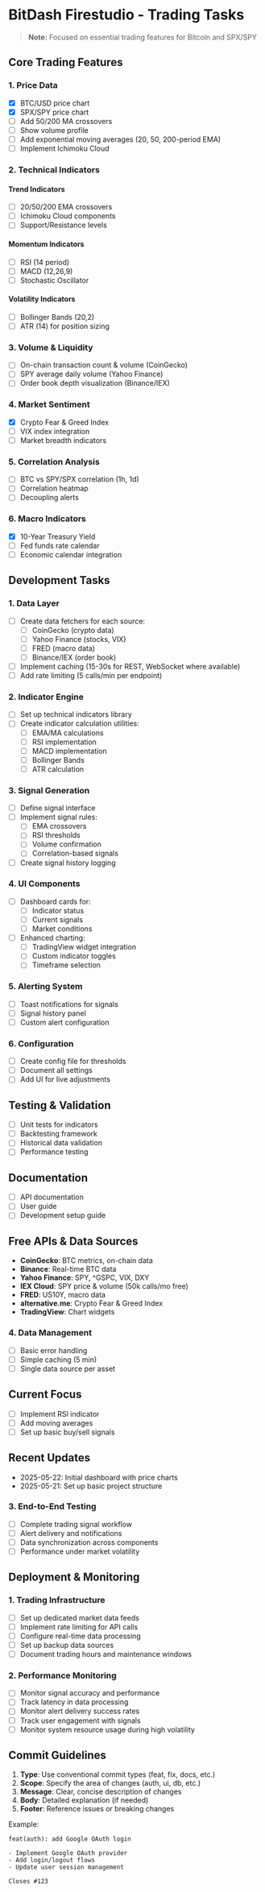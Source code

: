 # BitDash Firestudio - Trading Tasks

> **Note:** Focused on essential trading features for Bitcoin and SPX/SPY

## Core Trading Features

### 1. Price Data
- [x] BTC/USD price chart
- [x] SPX/SPY price chart
- [ ] Add 50/200 MA crossovers
- [ ] Show volume profile
- [ ] Add exponential moving averages (20, 50, 200-period EMA)
- [ ] Implement Ichimoku Cloud

### 2. Technical Indicators
#### Trend Indicators
- [ ] 20/50/200 EMA crossovers
- [ ] Ichimoku Cloud components
- [ ] Support/Resistance levels

#### Momentum Indicators
- [ ] RSI (14 period)
- [ ] MACD (12,26,9)
- [ ] Stochastic Oscillator

#### Volatility Indicators
- [ ] Bollinger Bands (20,2)
- [ ] ATR (14) for position sizing

### 3. Volume & Liquidity
- [ ] On-chain transaction count & volume (CoinGecko)
- [ ] SPY average daily volume (Yahoo Finance)
- [ ] Order book depth visualization (Binance/IEX)

### 4. Market Sentiment
- [x] Crypto Fear & Greed Index
- [ ] VIX index integration
- [ ] Market breadth indicators

### 5. Correlation Analysis
- [ ] BTC vs SPY/SPX correlation (1h, 1d)
- [ ] Correlation heatmap
- [ ] Decoupling alerts

### 6. Macro Indicators
- [x] 10-Year Treasury Yield
- [ ] Fed funds rate calendar
- [ ] Economic calendar integration

## Development Tasks

### 1. Data Layer
- [ ] Create data fetchers for each source:
  - [ ] CoinGecko (crypto data)
  - [ ] Yahoo Finance (stocks, VIX)
  - [ ] FRED (macro data)
  - [ ] Binance/IEX (order book)
- [ ] Implement caching (15-30s for REST, WebSocket where available)
- [ ] Add rate limiting (5 calls/min per endpoint)

### 2. Indicator Engine
- [ ] Set up technical indicators library
- [ ] Create indicator calculation utilities:
  - [ ] EMA/MA calculations
  - [ ] RSI implementation
  - [ ] MACD implementation
  - [ ] Bollinger Bands
  - [ ] ATR calculation

### 3. Signal Generation
- [ ] Define signal interface
- [ ] Implement signal rules:
  - [ ] EMA crossovers
  - [ ] RSI thresholds
  - [ ] Volume confirmation
  - [ ] Correlation-based signals
- [ ] Create signal history logging

### 4. UI Components
- [ ] Dashboard cards for:
  - [ ] Indicator status
  - [ ] Current signals
  - [ ] Market conditions
- [ ] Enhanced charting:
  - [ ] TradingView widget integration
  - [ ] Custom indicator toggles
  - [ ] Timeframe selection

### 5. Alerting System
- [ ] Toast notifications for signals
- [ ] Signal history panel
- [ ] Custom alert configuration

### 6. Configuration
- [ ] Create config file for thresholds
- [ ] Document all settings
- [ ] Add UI for live adjustments

## Testing & Validation
- [ ] Unit tests for indicators
- [ ] Backtesting framework
- [ ] Historical data validation
- [ ] Performance testing

## Documentation
- [ ] API documentation
- [ ] User guide
- [ ] Development setup guide

## Free APIs & Data Sources
- **CoinGecko**: BTC metrics, on-chain data
- **Binance**: Real-time BTC data
- **Yahoo Finance**: SPY, ^GSPC, VIX, DXY
- **IEX Cloud**: SPY price & volume (50k calls/mo free)
- **FRED**: US10Y, macro data
- **alternative.me**: Crypto Fear & Greed Index
- **TradingView**: Chart widgets

### 4. Data Management
- [ ] Basic error handling
- [ ] Simple caching (5 min)
- [ ] Single data source per asset

## Current Focus
- [ ] Implement RSI indicator
- [ ] Add moving averages
- [ ] Set up basic buy/sell signals

## Recent Updates
- 2025-05-22: Initial dashboard with price charts
- 2025-05-21: Set up basic project structure

### 3. End-to-End Testing
- [ ] Complete trading signal workflow
- [ ] Alert delivery and notifications
- [ ] Data synchronization across components
- [ ] Performance under market volatility

## Deployment & Monitoring

### 1. Trading Infrastructure
- [ ] Set up dedicated market data feeds
- [ ] Implement rate limiting for API calls
- [ ] Configure real-time data processing
- [ ] Set up backup data sources
- [ ] Document trading hours and maintenance windows

### 2. Performance Monitoring
- [ ] Monitor signal accuracy and performance
- [ ] Track latency in data processing
- [ ] Monitor alert delivery success rates
- [ ] Track user engagement with signals
- [ ] Monitor system resource usage during high volatility

## Commit Guidelines
1. **Type**: Use conventional commit types (feat, fix, docs, etc.)
2. **Scope**: Specify the area of changes (auth, ui, db, etc.)
3. **Message**: Clear, concise description of changes
4. **Body**: Detailed explanation (if needed)
5. **Footer**: Reference issues or breaking changes

Example:
```
feat(auth): add Google OAuth login

- Implement Google OAuth provider
- Add login/logout flows
- Update user session management

Closes #123
```
